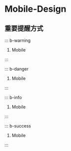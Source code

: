 <!--
 * @abstract: JianJie
 * @version: 0.0.1
 * @Author: bhabgs
 * @Date: 2019-11-26 16:23:56
 * @LastEditors: bhabgs
 * @LastEditTime: 2019-12-04 10:48:26
 -->

# Mobile-Design

## 重要提醒方式

::: b-warning

1.  Mobile

:::

::: b-danger

1.  Mobile

:::

::: b-info

1.  Mobile

:::

::: b-success

1.  Mobile

:::
